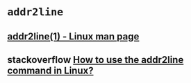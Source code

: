 # `addr2line`



## [addr2line(1) - Linux man page](https://linux.die.net/man/1/addr2line)





## stackoverflow [How to use the addr2line command in Linux?](https://stackoverflow.com/questions/7648642/how-to-use-the-addr2line-command-in-linux)